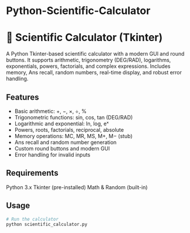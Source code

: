 # Python-Scientific-Calculator
# 🧮 Scientific Calculator (Tkinter)

A Python Tkinter-based scientific calculator with a modern GUI and round buttons. It supports arithmetic, trigonometry (DEG/RAD), logarithms, exponentials, powers, factorials, and complex expressions. Includes memory, Ans recall, random numbers, real-time display, and robust error handling.

## Features
- Basic arithmetic: +, −, ×, ÷, %
- Trigonometric functions: sin, cos, tan (DEG/RAD)
- Logarithmic and exponential: ln, log, eˣ
- Powers, roots, factorials, reciprocal, absolute
- Memory operations: MC, MR, MS, M+, M− (stub)
- Ans recall and random number generation
- Custom round buttons and modern GUI
- Error handling for invalid inputs
  
## Requirements
Python 3.x
Tkinter (pre-installed)
Math & Random (built-in)

## Usage
```bash
# Run the calculator
python scientific_calculator.py
